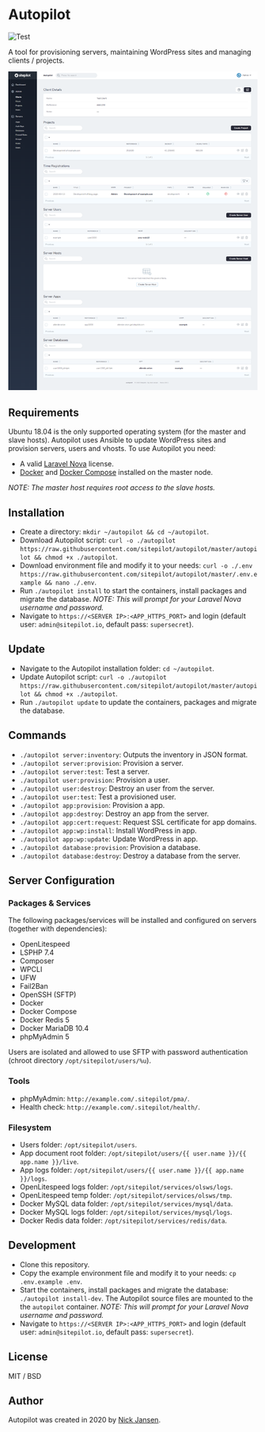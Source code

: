 # Autopilot

![Test](https://github.com/sitepilot/autopilot/workflows/Test/badge.svg?branch=master)

A tool for provisioning servers, maintaining WordPress sites and managing clients / projects.

![screenshot](screenshot.png)

## Requirements

Ubuntu 18.04 is the only supported operating system (for the master and slave hosts). Autopilot uses Ansible to update WordPress sites and provision servers, users and vhosts. To use Autopilot you need:

* A valid [Laravel Nova](https://nova.laravel.com/) license.
* [Docker](https://www.docker.com/) and [Docker Compose](https://docs.docker.com/compose/install/) installed on the master node.

*NOTE: The master host requires root access to the slave hosts.*

## Installation

* Create a directory: `mkdir ~/autopilot && cd ~/autopilot`.
* Download Autopilot script: `curl -o ./autopilot https://raw.githubusercontent.com/sitepilot/autopilot/master/autopilot && chmod +x ./autopilot`.
* Download environment file and modify it to your needs: `curl -o ./.env https://raw.githubusercontent.com/sitepilot/autopilot/master/.env.example && nano ./.env`.
* Run `./autopilot install` to start the containers, install packages and migrate the database. *NOTE: This will prompt for your Laravel Nova username and password.*
* Navigate to `https://<SERVER IP>:<APP_HTTPS_PORT>` and login (default user: `admin@sitepilot.io`, default pass: `supersecret`).

## Update

* Navigate to the Autopilot installation folder: `cd ~/autopilot`.
* Update Autopilot script: `curl -o ./autopilot https://raw.githubusercontent.com/sitepilot/autopilot/master/autopilot && chmod +x ./autopilot`.
* Run `./autopilot update` to update the containers, packages and migrate the database.

## Commands

* `./autopilot server:inventory`: Outputs the inventory in JSON format.
* `./autopilot server:provision`: Provision a server.
* `./autopilot server:test`: Test a server.
* `./autopilot user:provision`: Provision a user.
* `./autopilot user:destroy`: Destroy an user from the server.
* `./autopilot user:test`: Test a provisioned user.
* `./autopilot app:provision`: Provision a app.
* `./autopilot app:destroy`: Destroy an app from the server.
* `./autopilot app:cert:request`: Request SSL certificate for app domains.
* `./autopilot app:wp:install`: Install WordPress in app.
* `./autopilot app:wp:update`: Update WordPress in app.
* `./autopilot database:provision`: Provision a database.
* `./autopilot database:destroy`: Destroy a database from the server.

## Server Configuration

### Packages & Services

The following packages/services will be installed and configured on servers (together with dependencies):

* OpenLitespeed
* LSPHP 7.4
* Composer
* WPCLI
* UFW
* Fail2Ban
* OpenSSH (SFTP)
* Docker
* Docker Compose
* Docker Redis 5
* Docker MariaDB 10.4
* phpMyAdmin 5

Users are isolated and allowed to use SFTP with password authentication (chroot directory `/opt/sitepilot/users/%u`).

### Tools

* phpMyAdmin: `http://example.com/.sitepilot/pma/`.
* Health check: `http://example.com/.sitepilot/health/`.

### Filesystem

* Users folder: `/opt/sitepilot/users`.
* App document root folder: `/opt/sitepilot/users/{{ user.name }}/{{ app.name }}/live`.
* App logs folder: `/opt/sitepilot/users/{{ user.name }}/{{ app.name }}/logs`.
* OpenLitespeed logs folder: `/opt/sitepilot/services/olsws/logs`.
* OpenLitespeed temp folder: `/opt/sitepilot/services/olsws/tmp`.
* Docker MySQL data folder: `/opt/sitepilot/services/mysql/data`.
* Docker MySQL logs folder: `/opt/sitepilot/services/mysql/logs`.
* Docker Redis data folder: `/opt/sitepilot/services/redis/data`.

## Development

* Clone this repository.
* Copy the example environment file and modify it to your needs: `cp .env.example .env`.
* Start the containers, install packages and migrate the database: `./autopilot install-dev`. The Autopilot source files are mounted to the the `autopilot` container. *NOTE: This will prompt for your Laravel Nova username and password.*
* Navigate to `https://<SERVER IP>:<APP_HTTPS_PORT>` and login (default user: `admin@sitepilot.io`, default pass: `supersecret`).

## License

MIT / BSD

## Author

Autopilot was created in 2020 by [Nick Jansen](https://nbejansen.com/).

